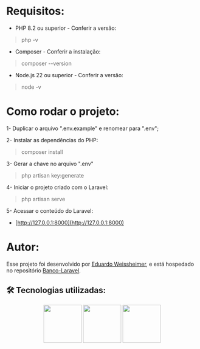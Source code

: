 # Requisitos:
* PHP 8.2 ou superior - Conferir a versão: 
> php -v

* Composer - Conferir a instalação:
> composer --version

* Node.js 22 ou superior - Conferir a versão:
> node -v

# Como rodar o projeto:
1- Duplicar o arquivo ".env.example" e renomear para ".env";

2- Instalar as dependências do PHP:
> composer install

3- Gerar a chave no arquivo ".env"
> php artisan key:generate 

4- Iniciar o projeto criado com o Laravel:
> php artisan serve

5- Acessar o conteúdo do Laravel:
* [http://127.0.0.1:8000](http://127.0.0.1:8000)

# Autor:

Esse projeto foi desenvolvido por [Eduardo Weissheimer](https://github.com/Eduardo220), e está hospedado no repositório [Banco-Laravel](https://github.com/Eduardo220/Banco_Laravel).

## 🛠️ Tecnologias utilizadas:
<p align="center">

<img src="https://cdn.jsdelivr.net/gh/devicons/devicon@latest/icons/git/git-original.svg" width="100">   
<img src="https://cdn.jsdelivr.net/gh/devicons/devicon@latest/icons/mysql/mysql-original.svg" width="100">      
<img src="https://cdn.jsdelivr.net/gh/devicons/devicon@latest/icons/php/php-original.svg" width="100">       
</p>
